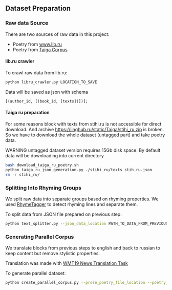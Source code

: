 ## Dataset Preparation

### Raw data Source
There are two sources of raw data in this project:
* Poetry from www.lib.ru
* Poetry from [Taiga Corpus](https://tatianashavrina.github.io/taiga_site/)

#### lib.ru crawler

To crawl raw data from lib.ru:
```bash
python libru_crawler.py LOCATION_TO_SAVE
```
Data will be saved as json with schema
```
[(author_id, [(book_id, [texts])])];
```

#### Taiga ru preparation
For some reasons block with texts from stihi.ru is not accessible for direct download. And archive https://linghub.ru/static/Taiga/stihi_ru.zip
is broken. So we have to download the whole dataset (untagged part) and take poetry data.

WARNING untagged dataset version requires 15Gb disk space. By default data will be downloading into current directory
```bash
bash download_taiga_ru_poetry.sh
python taiga_ru_json_generation.py ./stihi_ru/texts stih_ru.json
rm -r stihi_ru/
```

### Splitting Into Rhyming Groups
We split raw data into separate groups based on rhyming properties. We used [RhymeTagger](https://github.com/versotym/rhymetagger) to detect rhyming lines and
separate them.

To split data from JSON file prepared on previous step:
```bash
python text_splitter.py --json_data_location PATH_TO_DATA_FROM_PREVIOUS_STEP --splitted_dataset_location NEW_DATA_LOCATION
```

### Generating Parallel Corpus
We translate blocks from previous steps to english and back to russian to keep content but remove stylistic properties.

Translation was made with [WMT19 News Translation Task](https://arxiv.org/abs/1907.06616)

To generate parallel dataset:
```bash
python create_parallel_corpus.py --prose_poetry_file_location --poetry_data_location --device  --batch_size --ru_en_model --en_ru_model
```